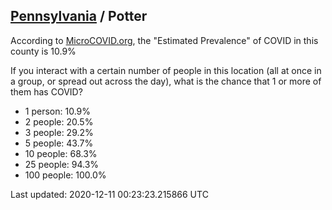 
## [Pennsylvania](/united-states/pennsylvania) / Potter

According to [MicroCOVID.org](http://microcovid.org),
the "Estimated Prevalence" of COVID in this county is 10.9%

If you interact with a certain number of people in this location
(all at once in a group, or spread out across the day), what is the chance that
1 or more of them has COVID?

- 1 person: 10.9%
- 2 people: 20.5%
- 3 people: 29.2%
- 5 people: 43.7%
- 10 people: 68.3%
- 25 people: 94.3%
- 100 people: 100.0%

Last updated: 2020-12-11 00:23:23.215866 UTC
